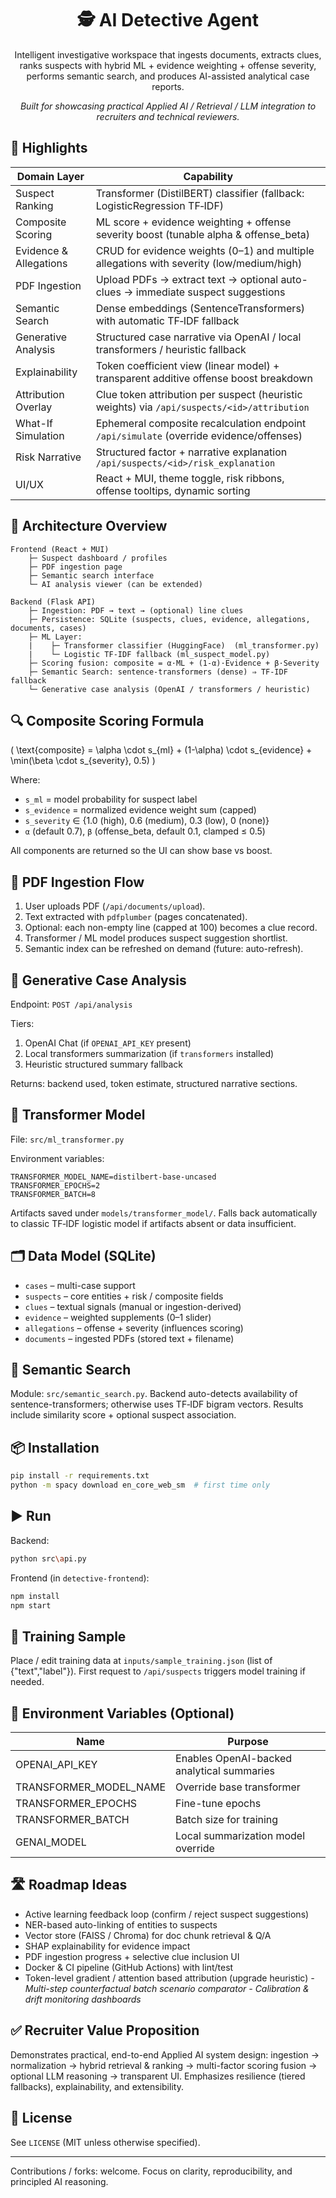 <div align="center">

# 🕵️ AI Detective Agent

Intelligent investigative workspace that ingests documents, extracts clues, ranks suspects with hybrid ML + evidence weighting + offense severity, performs semantic search, and produces AI-assisted analytical case reports.

_Built for showcasing practical Applied AI / Retrieval / LLM integration to recruiters and technical reviewers._

</div>

## 🚀 Highlights

| Domain Layer | Capability |
|--------------|------------|
| Suspect Ranking | Transformer (DistilBERT) classifier (fallback: LogisticRegression TF‑IDF) |
| Composite Scoring | ML score + evidence weighting + offense severity boost (tunable alpha & offense_beta) |
| Evidence & Allegations | CRUD for evidence weights (0–1) and multiple allegations with severity (low/medium/high) |
| PDF Ingestion | Upload PDFs → extract text → optional auto-clues → immediate suspect suggestions |
| Semantic Search | Dense embeddings (SentenceTransformers) with automatic TF‑IDF fallback |
| Generative Analysis | Structured case narrative via OpenAI / local transformers / heuristic fallback |
| Explainability | Token coefficient view (linear model) + transparent additive offense boost breakdown |
| Attribution Overlay | Clue token attribution per suspect (heuristic weights) via `/api/suspects/<id>/attribution` |
| What-If Simulation | Ephemeral composite recalculation endpoint `/api/simulate` (override evidence/offenses) |
| Risk Narrative | Structured factor + narrative explanation `/api/suspects/<id>/risk_explanation` |
| UI/UX | React + MUI, theme toggle, risk ribbons, offense tooltips, dynamic sorting |

## 🧩 Architecture Overview

```
Frontend (React + MUI)
	├─ Suspect dashboard / profiles
	├─ PDF ingestion page
	├─ Semantic search interface
	└─ AI analysis viewer (can be extended)

Backend (Flask API)
	├─ Ingestion: PDF → text → (optional) line clues
	├─ Persistence: SQLite (suspects, clues, evidence, allegations, documents, cases)
	├─ ML Layer:
	|    ├─ Transformer classifier (HuggingFace)  (ml_transformer.py)
	|    └─ Logistic TF‑IDF fallback (ml_suspect_model.py)
	├─ Scoring fusion: composite = α·ML + (1-α)·Evidence + β·Severity
	├─ Semantic Search: sentence-transformers (dense) ⇒ TF‑IDF fallback
	└─ Generative case analysis (OpenAI / transformers / heuristic)
```

## 🔍 Composite Scoring Formula

\( \text{composite} = \alpha \cdot s_{ml} + (1-\alpha) \cdot s_{evidence} + \min(\beta \cdot s_{severity}, 0.5) \)

Where:
- `s_ml` = model probability for suspect label
- `s_evidence` = normalized evidence weight sum (capped)
- `s_severity` ∈ {1.0 (high), 0.6 (medium), 0.3 (low), 0 (none)}
- `α` (default 0.7), `β` (offense_beta, default 0.1, clamped ≤ 0.5)

All components are returned so the UI can show base vs boost.

## 📄 PDF Ingestion Flow
1. User uploads PDF (`/api/documents/upload`).
2. Text extracted with `pdfplumber` (pages concatenated).
3. Optional: each non-empty line (capped at 100) becomes a clue record.
4. Transformer / ML model produces suspect suggestion shortlist.
5. Semantic index can be refreshed on demand (future: auto-refresh).

## 🤖 Generative Case Analysis
Endpoint: `POST /api/analysis`

Tiers:
1. OpenAI Chat (if `OPENAI_API_KEY` present)
2. Local transformers summarization (if `transformers` installed)
3. Heuristic structured summary fallback

Returns: backend used, token estimate, structured narrative sections.

## 🧠 Transformer Model
File: `src/ml_transformer.py`

Environment variables:
```
TRANSFORMER_MODEL_NAME=distilbert-base-uncased
TRANSFORMER_EPOCHS=2
TRANSFORMER_BATCH=8
```
Artifacts saved under `models/transformer_model/`.
Falls back automatically to classic TF‑IDF logistic model if artifacts absent or data insufficient.

## 🗂 Data Model (SQLite)
- `cases` – multi-case support
- `suspects` – core entities + risk / composite fields
- `clues` – textual signals (manual or ingestion-derived)
- `evidence` – weighted supplements (0–1 slider)
- `allegations` – offense + severity (influences scoring)
- `documents` – ingested PDFs (stored text + filename)

## 🔎 Semantic Search
Module: `src/semantic_search.py`.
Backend auto-detects availability of sentence-transformers; otherwise uses TF‑IDF bigram vectors.
Results include similarity score + optional suspect association.

## 📦 Installation
```bash
pip install -r requirements.txt
python -m spacy download en_core_web_sm  # first time only
```

## ▶️ Run
Backend:
```bash
python src\api.py
```
Frontend (in `detective-frontend`):
```bash
npm install
npm start
```

## 🧪 Training Sample
Place / edit training data at `inputs/sample_training.json` (list of {"text","label"}). First request to `/api/suspects` triggers model training if needed.

## 🔐 Environment Variables (Optional)
| Name | Purpose |
|------|---------|
| OPENAI_API_KEY | Enables OpenAI-backed analytical summaries |
| TRANSFORMER_MODEL_NAME | Override base transformer |
| TRANSFORMER_EPOCHS | Fine-tune epochs |
| TRANSFORMER_BATCH | Batch size for training |
| GENAI_MODEL | Local summarization model override |

## 🛣 Roadmap Ideas
- Active learning feedback loop (confirm / reject suspect suggestions)
- NER-based auto-linking of entities to suspects
- Vector store (FAISS / Chroma) for doc chunk retrieval & Q/A
- SHAP explainability for evidence impact
- PDF ingestion progress + selective clue inclusion UI
- Docker & CI pipeline (GitHub Actions) with lint/test
- Token-level gradient / attention based attribution (upgrade heuristic)
*- Multi-step counterfactual batch scenario comparator*
*- Calibration & drift monitoring dashboards*

## ✅ Recruiter Value Proposition
Demonstrates practical, end-to-end Applied AI system design: ingestion → normalization → hybrid retrieval & ranking → multi-factor scoring fusion → optional LLM reasoning → transparent UI. Emphasizes resilience (tiered fallbacks), explainability, and extensibility.

## 📜 License
See `LICENSE` (MIT unless otherwise specified).

---
Contributions / forks: welcome. Focus on clarity, reproducibility, and principled AI reasoning.
